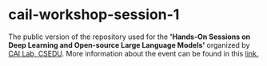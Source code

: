 # cail-workshop-session-1

The public version of the repository used for the **'Hands-On Sessions on Deep Learning and Open-source Large Language Models'** organized by [CAI Lab, CSEDU](https://cognistorm.ai/). More information about the event can be found in this [link.](https://cognistorm.ai/llm-workshop)
